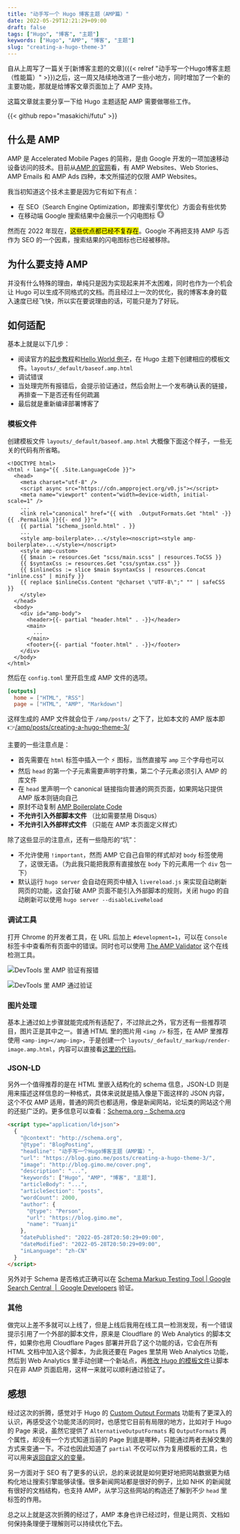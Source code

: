 ```yaml
---
title: "动手写一个 Hugo 博客主题（AMP篇）"
date: 2022-05-29T12:21:29+09:00
draft: false
tags: ["Hugo", "博客", "主题"]
keywords: ["Hugo", "AMP", "博客", "主题"]
slug: "creating-a-hugo-theme-3"
---
```


自从上周写了一篇关于[新博客主题的文章]({{< relref "动手写一个Hugo博客主题（性能篇）" >}})之后，这一周又陆续地改进了一些小地方，同时增加了一个新的主要功能，那就是给博客文章页面加上了 AMP 支持。

这篇文章就主要分享一下给 Hugo 主题适配 AMP 需要做哪些工作。

{{< github repo="masakichi/futu" >}}

<!--more-->

## 什么是 AMP

AMP 是 Accelerated Mobile Pages 的简称，是由 Google 开发的一项加速移动设备访问的技术。目前从[AMP 的官网](https://amp.dev/)看，有 AMP Websites、Web Stories、AMP Emails 和 AMP Ads 四种，本文所描述的仅限 AMP Websites。

我当初知道这个技术主要是因为它有如下有点：

- 在 SEO（Search Engine Optimization，即搜索引擎优化）方面会有些优势
- 在移动端 Google 搜索结果中会展示一个闪电图标 <svg width="16px" height="16px" viewBox="0 0 88 88"><g stroke="none" stroke-width="1" fill="none" fill-rule="evenodd"><g fill="#999999"><path d="M44,0 C19.697,0 0,19.705 0,44 C0,68.303 19.697,88 44,88 C68.295,88 88,68.303 88,44 C88,19.705 68.295,0 44,0 L44,0 Z M40.348,77 L36.703,77 L40.333,51.333 L21.963,51.37 L47.718,11.007 L51.37,11.007 L47.659,36.681 L66,36.667 L40.348,77 Z"></path></g></g></svg>

然而在 2022 年现在，<mark>这些优点都已经不复存在</mark>。Google 不再把支持 AMP 与否作为 SEO 的一个因素，搜索结果的闪电图标也已经被移除。

## 为什么要支持 AMP

并没有什么特殊的理由，单纯只是因为实现起来并不太困难，同时也作为一个机会让 Hugo 可以生成不同格式的文档。而且经过上一次的优化，我的博客本身的载入速度已经飞快，所以实在要说理由的话，可能只是为了好玩。

## 如何适配

基本上就是以下几步：

- 阅读官方的[起步教程](https://amp.dev/documentation/guides-and-tutorials/start/create/basic_markup/)和[Hello World 例子](https://amp.dev/documentation/examples/introduction/hello_world/)，在 Hugo 主题下创建相应的模板文件。`layouts/_default/baseof.amp.html`
- 调试错误
- 当处理完所有报错后，会提示验证通过，然后会附上一个发布确认表的链接，再排查一下是否还有任何疏漏
- 最后就是重新编译部署博客了

### 模板文件

创建模板文件 `layouts/_default/baseof.amp.html` 大概像下面这个样子，一些无关的代码有所省略。

```go-html-template
<!DOCTYPE html>
<html ⚡ lang="{{ .Site.LanguageCode }}">
  <head>
    <meta charset="utf-8" />
    <script async src="https://cdn.ampproject.org/v0.js"></script>
    <meta name="viewport" content="width=device-width, initial-scale=1" />
    ...
    <link rel="canonical" href="{{ with  .OutputFormats.Get "html" -}}{{ .Permalink }}{{- end }}">
    {{ partial "schema_jsonld.html" . }}
    ...
    <style amp-boilerplate>...</style><noscript><style amp-boilerplate>...</style></noscript>
    <style amp-custom>
    {{ $main := resources.Get "scss/main.scss" | resources.ToCSS }}
    {{ $syntaxCss := resources.Get "css/syntax.css" }}
    {{ $inlineCss := slice $main $syntaxCss | resources.Concat "inline.css" | minify }}
    {{ replace $inlineCss.Content "@charset \"UTF-8\";" "" | safeCSS }}
    </style>
  </head>
  <body>
    <div id="amp-body">
      <header>{{- partial "header.html" . -}}</header>
      <main>
        ...
      </main>
      <footer>{{- partial "footer.html" . -}}</footer>
    </div>
  </body>
</html>
```

然后在 `config.toml` 里开启生成 AMP 文件的选项。

```toml
[outputs]
  home = ["HTML", "RSS"]
  page = ["HTML", "AMP", "Markdown"]
```

这样生成的 AMP 文件就会位于 `/amp/posts/` 之下了，比如本文的 AMP 版本即 👉[/amp/posts/creating-a-hugo-theme-3/](/amp/posts/creating-a-hugo-theme-3/)

主要的一些注意点是：

- 首先需要在 `html` 标签中插入一个 ⚡ 图标，当然直接写 `amp` 三个字母也可以
- 然后 `head` 的第一个子元素需要声明字符集，第二个子元素必须引入 AMP 的库文件
- 在 `head` 里声明一个 canonical 链接指向普通的网页页面，如果网站只提供 AMP 版本则链向自己
- 原封不动复制 [AMP Boilerplate Code](https://amp.dev/documentation/guides-and-tutorials/learn/spec/amp-boilerplate/)
- **不允许引入外部脚本文件** （比如需要禁用 Disqus）
- **不允许引入外部样式文件** （只能在 AMP 本页面定义样式）

除了这些显示的注意点，还有一些隐形的“坑”：

- 不允许使用 `!important`，然而 AMP 它自己自带的样式却对 `body` 标签使用了，这很无语。（为此我只能把我原有直接放在 `body` 下的元素用一个 `div` 包一下）
- 默认运行 `hugo server` 会自动在网页中植入 `livereload.js` 来实现自动刷新网页的功能，这会打破 AMP 页面不能引入外部脚本的规则，关闭 hugo 的自动刷新可以使用 `hugo server --disableLiveReload`

### 调试工具

打开 Chrome 的开发者工具，在 URL 后加上 `#development=1`，可以在 `Console` 标签卡中查看所有页面中的错误。同时也可以使用 [The AMP Validator](https://validator.ampproject.org/) 这个在线检测工具。

![DevTools 里 AMP 验证有报错](DevTools_error.png)

![DevTools 里 AMP 通过验证](DevTools_success.png)

### 图片处理

基本上通过如上步骤就能完成所有适配了，不过除此之外，官方还有一些推荐项目，图片正是其中之一。普通 HTML 里的图片用 `<img />` 标签，在 AMP 里推荐使用 `<amp-img></amp-img>`，于是创建一个 `layouts/_default/_markup/render-image.amp.html`，内容可以直接看[这里的代码](https://github.com/masakichi/futu/commit/f35ef557418d9cda179f0bbad14b14f842c919a1#diff-b0e53042d9a5d639a5efa85e987b31965c541c73516332373980b3a4065b0992)。

### JSON-LD

另外一个值得推荐的是在 HTML 里嵌入结构化的 schema 信息，JSON-LD 则是用来描述这样信息的一种格式，具体来说就是插入像是下面这样的 JSON 内容，这个不仅 AMP 适用，普通的网页也都适用，像是新闻网站，论坛类的网站这个用的还挺广泛的。更多信息可以查看：[Schema.org - Schema.org](https://schema.org/)

```html
<script type="application/ld+json">
  {
    "@context": "http://schema.org",
    "@type": "BlogPosting",
    "headline": "动手写一个Hugo博客主题（AMP篇）",
    "url": "https://blog.gimo.me/posts/creating-a-hugo-theme-3/",
    "image": "http://blog.gimo.me/cover.png",
    "description": "...",
    "keywords": ["Hugo", "AMP", "博客", "主题"],
    "articleBody": "...",
    "articleSection": "posts",
    "wordCount": 2000,
    "author": {
      "@type": "Person",
      "url": "https://blog.gimo.me",
      "name": "Yuanji"
    },
    "datePublished": "2022-05-28T20:50:29+09:00",
    "dateModified": "2022-05-28T20:50:29+09:00",
    "inLanguage": "zh-CN"
  }
</script>
```

另外对于 Schema 是否格式正确可以在 [Schema Markup Testing Tool | Google Search Central  |  Google Developers](https://developers.google.com/search/docs/advanced/structured-data) 验证。

### 其他

做完以上差不多就可以上线了，但是上线后我用在线工具一检测发现，有一个错误提示引用了一个外部的脚本文件，原来是 Cloudflare 的 Web Analytics 的脚本文件，如果你也用 Cloudflare Pages 部署并开启了这个功能的话，它会在所有 HTML 文档中加入这个脚本，为此我还要在 Pages 里禁用 Web Analytics 功能，然后到 Web Analytics 里手动创建一个新站点，再[修改 Hugo 的模板文件](https://github.com/masakichi/futu/commit/fd064478fcdb8df6ad3750b3c305962eca2fc8ba)让脚本只在非 AMP 页面启用，这样一来就可以顺利通过验证了。

## 感想

经过这次的折腾，感觉对于 Hugo 的 [Custom Output Formats](https://gohugo.io/templates/output-formats/) 功能有了更深入的认识，再感受这个功能灵活的同时，也感觉它目前有局限的地方，比如对于 Hugo 的 Page 来说，虽然它提供了 `AlternativeOutputFormats` 和 `OutputFormats` 两个属性，却没有一个方式知道当前的 Page 到底是哪种，只能通过两者去掉交集的方式来变通一下。不过也因此知道了 `partial` 不仅可以作为复用模板的工具，也可以用来[返回自定义的变量](https://github.com/masakichi/futu/commit/736e65d28b8c0fedb0717074d233b83a500a6b0b#diff-0a85521ce8cea9a94875c70b75fee6d50f2faf8f42b55d3c091afffe61e2369f)。

另一方面对于 SEO 有了更多的认识，总的来说就是如何更好地把网站数据更为结构化地让搜索引擎能够读懂。很多新闻网站都是很好的例子，比如 NHK 的新闻就有很好的文档结构，也支持 AMP，从学习这些网站的构造还了解到不少 `head` 里标签的作用。

总之以上就是这次折腾的经过了，AMP 本身也许已经过时，但是让网页、文档如何保持条理便于理解则可以持续优化下去。

